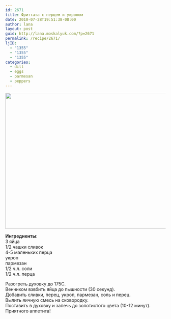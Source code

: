 ```yaml
---
id: 2671
title: Фриттата с перцем и укропом
date: 2010-07-28T19:51:38-08:00
author: lana
layout: post
guid: http://lana.moskalyuk.com/?p=2671
permalink: /recipe/2671/
ljID:
  - "1355"
  - "1355"
  - "1355"
categories:
  - dill
  - eggs
  - parmesan
  - peppers
---
```

<img loading="lazy" class="alignnone" title="frittata" src="http://farm5.static.flickr.com/4092/4839095309_e4a5a0fd41_z.jpg" alt="" width="640" height="427" />

**Ингредиенты**:  
3 яйца  
1/2 чашки сливок  
4-5 маленьких перца  
укроп  
пармезан  
1/2 ч.л. соли  
1/2 ч.л. перца

Разогреть духовку до 175С.  
Венчиком взвбить яйца до пышности (30 секунд).  
Добавить сливки, перец, укроп, пармезан, соль и перец.  
Вылить яичную смесь на сковородку.  
Поставить в духовку и запечь до золотистого цвета (10-12 минут).  
Приятного аппетита!